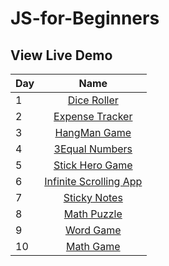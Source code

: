 # JS-for-Beginners


## View Live Demo

| Day |                                                      Name                                           |
| --- | :-------------------------------------------------------------------------------------------------: |
| 1   |                   [Dice Roller](https://grand-dolphin-6cf5fb.netlify.app/)                          |
| 2   |                       [Expense Tracker](https://roaring-daifuku-02836d.netlify.app/)                |
| 3   |    [HangMan Game](https://shiny-stroopwafel-00478e.netlify.app/)                                    |
| 4   |              [3Equal Numbers](https://coruscating-salamander-170f30.netlify.app/)                   |
| 5   | [Stick Hero Game](https://fabulous-axolotl-f56cdc.netlify.app/)                                     |
| 6   |                    [Infinite Scrolling App](https://joyful-tiramisu-cc72b7.netlify.app/)            |
| 7   |        [Sticky Notes](https://snazzy-frangipane-3e7d34.netlify.app/)                                |
| 8   |             [Math Puzzle](https://dainty-kringle-4febd3.netlify.app/)                               |
| 9   |                  [Word Game](https://elegant-yeot-92b156.netlify.app/)                              |
| 10  |    [Math Game](https://gleeful-figolla-d97c01.netlify.app/)                                         |

